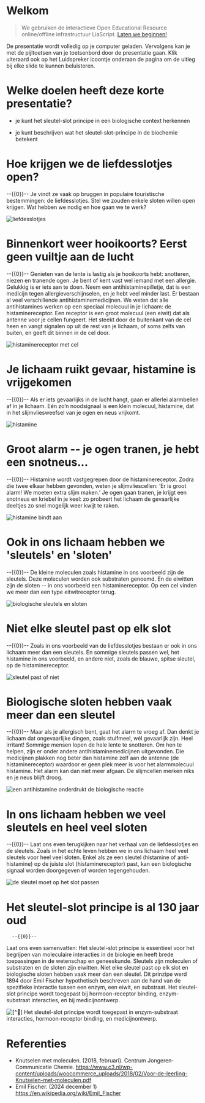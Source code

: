 <!--
title: "Sleutel-Slot-principe"
language: nl
narrator: Dutch Female
mode: Presentation

import: https://raw.githubusercontent.com/LiaScript/CodeRunner/master/README.md
        https://raw.githubusercontent.com/LiaTemplates/BeforeAndAfter/0.0.1/README.md

link:   https://cdnjs.cloudflare.com/ajax/libs/animate.css/4.1.1/animate.min.css
        https://fonts.googleapis.com/css?family=Lato:400,400italic,700
        style.css

@runR: @LIA.eval(`["main.R"]`, `none`, `Rscript main.R`)

@JSONLD
<script run-once>
  let json = @0 

  const script = document.createElement('script');
  script.type = 'application/ld+json';
  script.text = JSON.stringify(json);

  document.head.appendChild(script);

  // this is only needed to prevent and output,
  // as long as the result of a script is undefined,
  // it is not shown or rendered within LiaScript
  console.debug("added json to head")
</script>
@end


link:   https://unpkg.com/leaflet@1.9.4/dist/leaflet.css
script: https://unpkg.com/leaflet@1.9.4/dist/leaflet.js

-->

# Welkom

> We gebruiken de interactieve Open Educational Resource online/offline infrastructuur LiaScript.
> [Laten we beginnen!](https://liascript.github.io/course/?https://raw.githubusercontent.com/abotzki/presentation/refs/heads/master/sleutel-slot-principe.md)

De presentatie wordt volledig op je computer geladen. Vervolgens kan je met de pijltoetsen van je toetsenbord door de presentatie gaan. Klik uiteraard ook op het Luidspreker icoontje onderaan de pagina om de uitleg bij elke slide te kunnen beluisteren.

# Welke doelen heeft deze korte presentatie?

* je kunt het sleutel-slot principe in een biologische context herkennen

* je kunt beschrijven wat het sleutel-slot-principe in de biochemie betekent

# Hoe krijgen we de liefdesslotjes open?

   --{{0}}--
Je vindt ze vaak op bruggen in populaire touristische bestemmingen: de liefdesslotjes. Stel we zouden enkele sloten willen open krijgen. Wat hebben we nodig en hoe gaan we te werk?

![liefdesslotjes](./img/00-sleutels-sloten.svg "[^🦶]")


[^🦶]: https://nl.freepik.com/vrije-photo/beveiligingsconcept-met-slot_22632767.htm#fromView=search&page=1&position=49&uuid=abfcf2c4-41ae-4315-beea-83b36deca858; https://nl.freepik.com/vrije-photo/hou-van-hangsloten-op-metalen-reling_9898302.htm#fromView=search&page=1&position=47&uuid=03fe7b58-ae23-4945-81f7-4d3d14f83ffc

# Binnenkort weer hooikoorts? Eerst geen vuiltje aan de lucht

   --{{0}}--
Genieten van de lente is lastig als je hooikoorts hebt: snotteren, niezen en tranende ogen. Je bent of kent vast wel iemand met een allergie. Gelukkig is er iets aan te doen. Neem een antihistaminepilletje, dat is een medicijn tegen allergieverschijnselen, en je hebt veel minder last. Er bestaan al veel verschillende antihistaminemedicijnen. We weten dat alle antihistamines werken op een speciaal molecuul in je lichaam: de histaminereceptor. Een receptor is een groot molecuul (een eiwit) dat als antenne voor je cellen fungeert. Het steekt door de buitenkant van de cel heen en vangt signalen op uit de rest van je lichaam, of soms zelfs van buiten, en geeft dit binnen in de cel door.

![histaminereceptor met cel](./img/01cel-receptor.svg "[^🦶]")


[^🦶]: https://www.c3.nl/wp-content/uploads/woocommerce_uploads/2018/02/Voor-de-leerling-Knutselen-met-moleculen.pdf

# Je lichaam ruikt gevaar, histamine is vrijgekomen

   --{{0}}--
Als er iets gevaarlijks in de lucht hangt, gaan er allerlei alarmbellen af in je lichaam. Eén zo’n noodsignaal is een klein molecuul, histamine, dat in het slijmvliesweefsel van je ogen en neus vrijkomt.

![histamine](./img/02histamine-cel-niet-gebonden.svg "[^🦶]")


[^🦶]: https://www.c3.nl/wp-content/uploads/woocommerce_uploads/2018/02/Voor-de-leerling-Knutselen-met-moleculen.pdf

# Groot alarm -- je ogen tranen, je hebt een snotneus...

   --{{0}}--
Histamine wordt vastgegrepen door de histaminereceptor. Zodra die twee elkaar hebben gevonden, weten je slijmvliescellen: ‘Er is groot alarm! We moeten extra slijm maken.’ Je ogen gaan tranen, je krijgt een snotneus en kriebel in je keel: zo probeert het lichaam de gevaarlijke deeltjes zo snel mogelijk weer kwijt te raken.

![histamine bindt aan ](./img/03histamine-cel-gebonden.svg "[^🦶]")

[^🦶]: https://www.c3.nl/wp-content/uploads/woocommerce_uploads/2018/02/Voor-de-leerling-Knutselen-met-moleculen.pdf


# Ook in ons lichaam hebben we 'sleutels' en 'sloten' 

   --{{0}}--
De kleine moleculen zoals histamine in ons voorbeeld zijn de sleutels. Deze moleculen worden ook substraten genoemd. En de eiwitten zijn de sloten -- in ons voorbeeld een histaminereceptor. Op een cel vinden we meer dan een type eitwitreceptor terug. 

![biologische sleutels en sloten](./img/05molecuul-receptor-cel.svg "[^🦶]")

[^🦶]: https://www.c3.nl/wp-content/uploads/woocommerce_uploads/2018/02/Voor-de-leerling-Knutselen-met-moleculen.pdf

# Niet elke sleutel past op elk slot

   --{{0}}--
Zoals in ons voorbeeld van de liefdesslotjes bestaan er ook in ons lichaam meer dan een sleutels. En sommige sleutels passen wel, het histamine in ons voorbeeld, en andere niet, zoals de blauwe, spitse sleutel, op de histaminereceptor. 

![sleutel past of niet](./img/06sleutel-slot-yes-no.svg "[^🦶]")

[^🦶]: https://www.c3.nl/wp-content/uploads/woocommerce_uploads/2018/02/Voor-de-leerling-Knutselen-met-moleculen.pdf

# Biologische sloten hebben vaak meer dan een sleutel 

   --{{0}}--
Maar als je allergisch bent, gaat het alarm te vroeg af. Dan denkt je lichaam dat ongevaarlijke dingen, zoals stuifmeel, wél gevaarlijk zijn. Heel irritant! Sommige mensen lopen de hele lente te snotteren. Om hen te helpen, zijn er onder andere antihistaminemedicijnen uitgevonden. Die medicijnen plakken nog beter dan histamine zelf aan de antenne (de histaminereceptor) waardoor er geen plek meer is voor het alarmmolecuul histamine. Het alarm kan dan niet meer afgaan. De slijmcellen merken niks en je neus blijft droog.

![een antihistamine onderdrukt de biologische reactie](./img/07sleutel-slot-yes-no-inhibitor.svg "[^🦶]")

[^🦶]: https://www.c3.nl/wp-content/uploads/woocommerce_uploads/2018/02/Voor-de-leerling-Knutselen-met-moleculen.pdf

# In ons lichaam hebben we veel sleutels en heel veel sloten  

   --{{0}}--
Laat ons even terugkijken naar het verhaal van de liefdesslotjes en de sleutels. Zoals in het echte leven hebben we in ons lichaam heel veel sleutels voor heel veel sloten. Enkel als ze een sleutel (histamine of anti-histamine) op de juiste slot (histaminereceptor) past, kan een biologische signaal worden doorgegeven of worden tegengehouden.

![de sleutel moet op het slot passen](./img/04sleutel-slot-cel.svg "[^🦶]")

[^🦶]: https://www.c3.nl/wp-content/uploads/woocommerce_uploads/2018/02/Voor-de-leerling-Knutselen-met-moleculen.pdf

# Het sleutel-slot principe is al 130 jaar oud
   
      --{{0}}--
Laat ons even samenvatten: Het sleutel-slot principe is essentieel voor het begrijpen van moleculaire interacties in de biologie en heeft brede toepassingen in de wetenschap en geneeskunde. Sleutels zijn moleculen of substraten en de sloten zijn eiwitten. Niet elke sleutel past op elk slot en biologische sloten hebben vaak meer dan een sleutel. Dit prinzipe werd 1894 door Emil Fischer hypothetisch beschreven aan de hand van de spezifieke interactie tussen een enzym, een eiwit, en substraat. Het sleutel-slot principe wordt toegepast bij hormoon-receptor binding, enzym-substraat interacties, en bij medicijnontwerp.

![](https://upload.wikimedia.org/wikipedia/commons/e/e0/Hermann_Emil_Fischer_c1895.jpg "[^🦶]")
Het sleutel-slot principe wordt toegepast in enzym-substraat interacties, hormoon-receptor binding, en medicijnontwerp.

[^🦶]: Emil Fischer https://en.wikipedia.org/wiki/File:Hermann_Emil_Fischer_c1895.jpg; 


# Referenties

- Knutselen met moleculen. (2018, februari). Centrum Jongeren­Communicatie Chemie. https://www.c3.nl/wp-content/uploads/woocommerce_uploads/2018/02/Voor-de-leerling-Knutselen-met-moleculen.pdf
- Emil Fischer. (2024 december 1) https://en.wikipedia.org/wiki/Emil_Fischer
